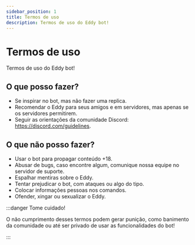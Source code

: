 ```yaml
---
sidebar_position: 1
title: Termos de uso
description: Termos de uso do Eddy bot!
---
```

# Termos de uso
Termos de uso do Eddy bot!
## O que posso fazer?
* Se inspirar no bot, mas não fazer uma replica.
* Recomendar o Eddy para seus amigos e em servidores, mas apenas se os servidores permitirem.
* Seguir as orientações da comunidade Discord: https://discord.com/guidelines.
## O que não posso fazer?
* Usar o bot para propagar conteúdo +18.
* Abusar de bugs, caso encontre algum, comunique nossa equipe no servidor de suporte.
* Espalhar mentiras sobre o Eddy.
* Tentar prejudicar o bot, com ataques ou algo do tipo.
* Colocar informações pessoas nos comandos.
* Ofender, xingar ou sexualizar o Eddy.

:::danger Tome cuidado!

O não cumprimento desses termos podem gerar punição, como banimento da comunidade ou até ser privado de usar as funcionalidades do bot!

:::